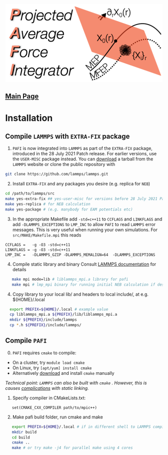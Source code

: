 ![](pafi_title.png)
## [Main Page](README.md)

# Installation

## Compile `LAMMPS` with `EXTRA-FIX` package

1. `PAFI` is now integrated into `LAMMPS` as part of the `EXTRA-FIX` package, introduced in the 28 July 2021 Patch release. For earlier versions, use the `USER-MISC` package instead.
You can [download](https://lammps.sandia.gov/download.html) a tarball from the `LAMMPS`
website or clone the public repository with
```bash
git clone https://github.com/lammps/lammps.git
```

2. Install `EXTRA-FIX` and any packages you desire (e.g. replica for `NEB`)
```bash
cd /path/to/lammps/src
make yes-extra-fix ## yes-user-misc for versions before 28 July 2021 Patch release
make yes-replica # for NEB calculation
make yes-package # (e.g. manybody for EAM potentials etc)
```

3. In the appropriate Makefile add `-std=c++11` to `CCFLAGS` and `LINKFLAGS` and
add `-DLAMMPS_EXCEPTIONS` to `LMP_INC` to allow `PAFI` to read `LAMMPS` error messages.
This is very useful when running your own simulations. For `src/MAKE/Makefile.mpi` this reads
 ```make
CCFLAGS =	-g -O3 -std=c++11
LINKFLAGS =	-g -O3 -std=c++11
LMP_INC =	-DLAMMPS_GZIP -DLAMMPS_MEMALIGN=64  -DLAMMPS_EXCEPTIONS
```

4. Compile static library and binary Consult [LAMMPS documentation](http://lammps.sandia.gov/doc/Section_start.html) for details
```bash
   make mpi mode=lib # liblammps_mpi.a library for pafi
   make mpi # lmp_mpi binary for running initial NEB calculation if desired
```

4. Copy library to your local lib/ and headers to local include/, at e.g. ${HOME}/.local
```bash
  export PREFIX=${HOME}/.local # example value
  cp liblammps_mpi.a ${PREFIX}/lib/liblammps_mpi.a
  mkdir ${PREFIX}/include/lammps
  cp *.h ${PREFIX}/include/lammps/
```


## Compile `PAFI`
0. `PAFI` requires `cmake` to compile:
- On a cluster, try `module load cmake`
- On Linux, try `[apt/yum] install cmake`
- Alternatively [download](https://cmake.org/download/) and install `cmake` manually

*Technical point: `LAMMPS` can also be built with `cmake` . However, this is causes
[complications](https://lammps.sandia.gov/doc/Build_link.html) with static linking.*

1. Specify compiler in CMakeLists.txt:
```make
   set(CMAKE_CXX_COMPILER path/to/mpic++)
```

2. Make pafi build folder, run cmake and make
```bash
   export PREFIX=${HOME}/.local # if in different shell to LAMMPS compilation
   mkdir build
   cd build
   cmake ..
   make # or try make -j4 for parallel make using 4 cores
```
